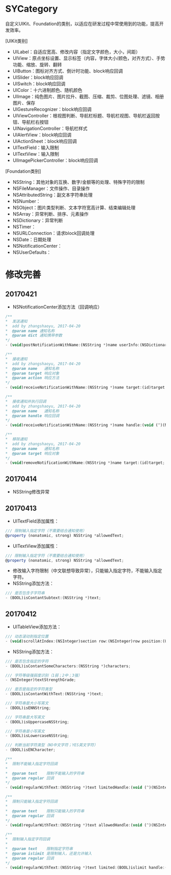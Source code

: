 # SYCategory
自定义UIKit、Foundation的类别，以适应在研发过程中常使用到的功能，提高开发效率。

[UIKit类别]
 * UILabel：自适应宽高、修改内容（指定文字颜色，大小，间距）
 * UIView：原点坐标设置、显示标签（内容，字体大小/颜色，对齐方式）、手势功能、缩放、旋转、翻转
 * UIButton：图标对齐方式、倒计时功能、block响应回调
 * UISlider：block响应回调
 * UISwitch：block响应回调
 * UIColor：十六进制颜色、随机颜色
 * UIImage：纯色图片、图片拉升、截图、压缩、裁剪、位图处理、滤镜、相册图片、保存
 * UIGestureRecognizer：block响应回调
 * UIViewController：根视图判断、导航栏标题、导航栏视图、导航栏返回按钮、导航栏右按钮
 * UINavigationController：导航栏样式
 * UIAlertView：block响应回调
 * UIActionSheet：block响应回调
 * UITextField：输入限制
 * UITextView：输入限制
 * UIImagePickerController：block响应回调

[Foundation类别]
 * NSString：其他对象的互换、数字/金额等的处理、特殊字符的限制
 * NSFileManager：文件操作、目录操作
 * NSAttributedString：副文本字符串处理
 * NSNumber：
 * NSObject：图片类型判断、文本字符宽高计算、结束编辑处理
 * NSArray：异常判断、排序、元素操作
 * NSDictionary：异常判断
 * NSTimer：
 * NSURLConnection：请求block回调处理
 * NSDate：日期处理
 * NSNotificationCenter：
 * NSUserDefaults：


# 修改完善
## 20170421
* NSNotificationCenter添加方法（回调响应）
~~~ javascript
/**
*  发送通知
*  add by zhangshaoyu, 2017-04-20
*  @param name 通知名称
*  @param dict 通知携带参数
*/
- (void)postNotificationWithName:(NSString *)name userInfo:(NSDictionary *)dict;

/**
*  接收通知
*  add by zhangshaoyu, 2017-04-20
*  @param name   通知名称
*  @param target 响应对象
*  @param action 响应方法
*/
- (void)receiveNotificationWithName:(NSString *)name target:(id)target selector:(SEL)action;

/**
*  接收通知并执行回调
*  add by zhangshaoyu, 2017-04-20
*  @param name   通知名称
*  @param handle 响应回调
*/
- (void)receiveNotificationWithName:(NSString *)name handle:(void (^)(NSNotification *notification))handle;

/**
*  移除通知
*  add by zhangshaoyu, 2017-04-20
*  @param name   通知名称
*  @param target 响应对象
*/
- (void)removeNotificationWithName:(NSString *)name target:(id)target;
~~~

## 20170414
* NSString修改异常

## 20170413
* UITextField添加属性：
~~~ javascript
/// 限制输入指定字符（不需要结合通知使用）
@property (nonatomic, strong) NSString *allowedText;
~~~
* UITextView添加属性：
~~~ javascript
/// 限制输入指定字符（不需要结合通知使用）
@property (nonatomic, strong) NSString *allowedText;
~~~
* 修改输入字符限制（中文联想导致异常），只能输入指定字符，不能输入指定字符。
* NSString添加方法：
~~~ javascript
/// 是否包含子字符串
- (BOOL)isContantSubtext:(NSString *)text;
~~~

## 20170412
* UITableView添加方法：
~~~ javascript
/// 动态滚动到指定位置
- (void)scrollAtIndex:(NSInteger)section row:(NSInteger)row position:(UITableViewScrollPosition)position;
~~~ 

* NSString添加方法：
~~~ javascript
/// 是否包含指定的字符
- (BOOL)isContantSomeCharacters:(NSString *)characters;

/// 字符等级强弱度识别（1弱；2中；3强）
- (NSInteger)textStrengthGrade;

/// 是否是指定的字符类型
- (BOOL)isContantWithText:(NSString *)text;

/// 字符串是大小写英文
- (BOOL)isENNString;

/// 字符串是大写英文
- (BOOL)isUppercaseNSString;

/// 字符串是小写英文
- (BOOL)isLowercaseNSString;

/// 判断当前字符类型（NO中文字符；YES英文字符）
- (BOOL)isENCharacter;

/**
*  限制不能输入指定字符回调
*
*  @param text    限制不能输入的字符串
*  @param regular 回调
*/
- (void)regularWithText:(NSString *)text limitedHandle:(void (^)(NSInteger))regular;

/**
*  限制只能输入指定字符回调
*
*  @param text    限制只能输入的字符串
*  @param regular 回调
*/
- (void)regularWithText:(NSString *)text allowedHandle:(void (^)(NSInteger))regular;

/**
*  限制输入指定字符回调
*
*  @param text    限制指定字符串
*  @param islimit 是限制输入，还是允许输入
*  @param regular 回调
*/
- (void)regularWithText:(NSString *)text limited:(BOOL)islimit handle:(void (^)(NSInteger index))regular;
~~~